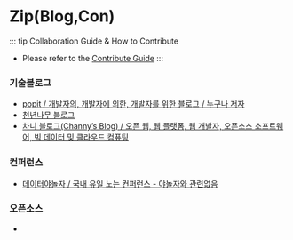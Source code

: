 <!-- ---
home: false

heroImage: images/wood-mono.svg
heroImageDark: images/wood-color.svg

heroText: 'loG'
title: diginori
--- -->

# Zip(Blog,Con)
::: tip Collaboration Guide & How to Contribute
- Please refer to the [Contribute Guide](https://github.com/log-diginori/log-diginori.github.io/wiki/Collaboration-Guide-:::-loG) 
:::

### 기술블로그
- [popit / 개발자의, 개발자에 의한, 개발자를 위한 블로그 / 누구나 저자](https://www.popit.kr/)
- [천년나무 블로그](https://xeppetto.github.io/)
- [차니 블로그(Channy’s Blog) / 오픈 웹, 웹 플랫폼, 웹 개발자, 오픈소스 소프트웨어, 빅 데이터 및 클라우드 컴퓨팅](https://channy.creation.net/)

### 컨퍼런스
- [데이터야놀자 / 국내 유일 노는 컨퍼런스 - 야놀자와 관련없음](https://datayanolja.kr/)

### 오픈소스
- 